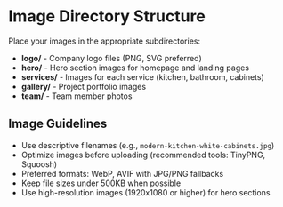 # Image Directory Structure

Place your images in the appropriate subdirectories:

- **logo/** - Company logo files (PNG, SVG preferred)
- **hero/** - Hero section images for homepage and landing pages
- **services/** - Images for each service (kitchen, bathroom, cabinets)
- **gallery/** - Project portfolio images
- **team/** - Team member photos

## Image Guidelines

- Use descriptive filenames (e.g., `modern-kitchen-white-cabinets.jpg`)
- Optimize images before uploading (recommended tools: TinyPNG, Squoosh)
- Preferred formats: WebP, AVIF with JPG/PNG fallbacks
- Keep file sizes under 500KB when possible
- Use high-resolution images (1920x1080 or higher) for hero sections